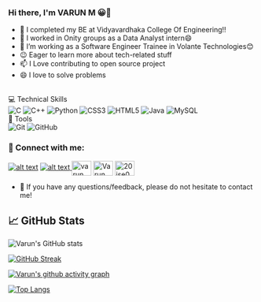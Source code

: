 ### Hi there, I'm VARUN M  😀👋

- 🔭 I completed my BE at Vidyavardhaka College Of Engineering!!
- 🌱 I worked in Onity groups as a Data Analyst intern😄
- 🤔 I’m working as a Software Engineer Trainee in Volante Technologies😊 
- 😉 Eager to learn more about tech-related stuff
- 📫 I Love contributing to open source project
- 😄 I love to solve problems

 <br>💻 Technical Skills <br> 
![C](https://img.shields.io/badge/c-%2300599C.svg?style=for-the-badge&logo=c&logoColor=white) 
![C++](https://img.shields.io/badge/c++-%2300599C.svg?style=for-the-badge&logo=c&logoColor=white)
![Python](https://img.shields.io/badge/python-3670A0?style=for-the-badge&logo=python&logoColor=ffdd54) 
![CSS3](https://img.shields.io/badge/css3-%231572B6.svg?style=for-the-badge&logo=css3&logoColor=white)
![HTML5](https://img.shields.io/badge/html5-%23E34F26.svg?style=for-the-badge&logo=html5&logoColor=white) 
![Java](https://img.shields.io/badge/java-%23ED8B00.svg?style=for-the-badge&logo=java&logoColor=white)
![MySQL](https://img.shields.io/badge/MySQL-4479A1?style=for-the-badge&logo=mysql&logoColor=white)
</br>
🔨 Tools </br>
![Git](https://img.shields.io/badge/git-%23F05033.svg?style=for-the-badge&logo=git&logoColor=white) 
![GitHub](https://img.shields.io/badge/GitHub-100000?style=for-the-badge&logo=github&logoColor=white)

### 🤝 Connect with me:

<a href="https://www.linkedin.com/in/varun-m-8b88b0209"> ![alt text](https://img.shields.io/badge/-LinkedIn-0e76a8?style=plastic&logo=linkedIn)</a>
<a href="https://twitter.com/varunm43473576">![alt text](https://img.shields.io/badge/-Twitter-1DA1F2?style=plastic&logo=Twitter) </a>
<a href="https://instagram.com/varun_m_bhat_84" target="blank"><img align="center" src="https://raw.githubusercontent.com/rahuldkjain/github-profile-readme-generator/master/src/images/icons/Social/instagram.svg" alt="varun_m_bhat_84" height="30" width="40" /></a>
<a href="https://www.facebook.com/varun.m.94617" target="blank"><img align="center" src="https://raw.githubusercontent.com/rahuldkjain/github-profile-readme-generator/master/src/images/icons/Social/facebook.svg" alt="Varun M" height="30" width="40" /></a>
<a href="https://www.hackerrank.com/20ise0040?hr_r=1" target="blank"><img align="center" src="https://raw.githubusercontent.com/rahuldkjain/github-profile-readme-generator/master/src/images/icons/Social/hackerrank.svg" alt="20ise0040@vvce.ac.in" height="30" width="40" /></a>
- 💬 If you have any questions/feedback, please do not hesitate to contact me!

## 📈 GitHub Stats 
![Varun's GitHub stats](https://github-readme-stats.vercel.app/api?username=varunmbhat84&show_icons=true&theme=dracula)


[![GitHub Streak](https://github-readme-streak-stats.herokuapp.com/?user=varunmbhat84)](https://git.io/streak-stats)

[![Varun's github activity graph](https://activity-graph.herokuapp.com/graph?username=varunmbhat84&theme=dracula)](https://github.com/varunmbhat84/github-readme-activity-graph)

[![Top Langs](https://github-readme-stats.vercel.app/api/top-langs/?username=varunmbhat84&layout=compact)](https://github.com/varunmbhat84) </br>


